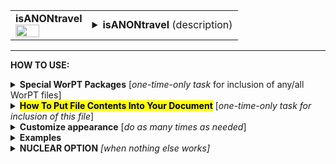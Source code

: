 <!--------------------------------------
   SCREEN SHOT
--------------------------------------->
<table>
<tr>
<td>
<font size="3"><b>isANONtravel</b></font>
<br>
<img src="https://lh3.googleusercontent.com/d/1BZUJ-Wzdl-T8crM779V0AoAxww-myF64" width=60%>
</td>
<td>
<details>
<summary><b>isANONtravel</b> (description)</summary>
<b>isANONtravel</b> is a table of project tasks, organized under task categories, as specified by the TASKS page in the
WorPT spreadsheet. The task lead and team members assisting with each task are specified as well. No
level-of-effort information is given in this table, only tasks and assignments to illustrate team member involvement. 
</details>
</td>
</tr>
</table>
<hr>

<!--------------------------------------
   HOW TO USE
--------------------------------------->
<b>HOW TO USE:</b>

<!-- - - - - - - - - - - - - - - - - - - - - - - - - - - - 
             Special Packages
- - - - - - - - - - - - - - - - - - - - - - - - - - - - -->
<details>
<summary><b>Special WorPT Packages</b> [<i>one-time-only task</i> for inclusion of any/all WorPT files]</summary>
Copy/paste the special packages in preamble of your document, if you haven't done so previously. (see https://github.com/pmarcum/WorPT-Work-Plan-Tool-4-proposals/blob/main/WorPTpackages for more info).
</details>

<!-- - - - - - - - - - - - - - - - - - - - - - - - - - - - 
             Putting File Contents Into Document
- - - - - - - - - - - - - - - - - - - - - - - - - - - - -->
<details>
<summary><mark><b>How To Put File Contents Into Your Document</b></mark> [<i>one-time-only task for inclusion of this file</i>]</summary> 
<ol>
<li>COPY the lines in the code block below, then</li>
<li>PASTE into your document WHERE you want the content to appear, then</li>
<li>MODIFY the editable lines you just pasted in your document as needed. The lines that may be edited (or even deleted altogether if not wanted) are indicated by highlight below. </li><br>
Refer to <b>Customizations</b> section below to add personal preferences in the gap between \expinput and \begin{isANONtravel} lines below.

</ol>
   
<pre><code>
\expinput{<mark>do_NOT_manually_edit</mark>/isANONtravel}  % reset file parameters

\begin{isANONtravel}  
<mark>\caption{\normalsize \newline \newline
\textbf{Notes and assumptions}:
\newline \newline
While final destinations are not known at this time, domestic and international costs are estimated based on values taken from NASA Travel Guidebook using historical averages for a \daysPerDomesticTrip-- and \daysPerInternationalTrip--day conference for U.S. and European cities, resp., likely to host topical meetings aligned with the science of the proposed work. Domestic lodging and per diem rates are set by the GSA; international lodging and per diem are set by the Dept. of State (note that M\&IE is included in the per diem values shown here).
\newline \newline \noindent {\color{red} Yrs~1-2 funds will be used to present pre-publication findings at science conferences and potentially to fund trips for collaboration with team members (i.e., NASA/GSFC).}
\newline \newline \underline{\scshape{domestic}}: 
per diem$+$M\&IE, car rental/day at \$\domesticPerDiemDollars\ and \$\domesticGroundTravelDollars, resp.
\newline \newline \underline{\scshape{international}}: 
per diem$+$M\&IE, public transport/day estimated at  \$\internationalPerDiemDollars\ and \$\internationalGroundTravelDollars, resp.
\newline \newline \underline{\scshape{Travel Per Team Member}} 
(summed over \grantYears-year grant):
\newline
\perPersonNumberTripsList\
\newline All travel will be to present science results of this project at conferences and/or visits to home institutions of the team members for in-person collaboration. Note that above values above do not include institutional overhead.}</mark>
<mark>\label{tab:isANONtravel}</mark>
\end{isANONtravel}
</code></pre>


</details>

<!-- - - - - - - - - - - - - - - - - - - - - - - - - - - - 
             Customizations
- - - - - - - - - - - - - - - - - - - - - - - - - - - - -->
<details>
<summary><b>Customize appearance</b> [<i>do as many times as needed</i>]</summary>
The default table appearance is already optimized, minimizing the need to change table properties such as column widths. However, if you do find the need to make such changes, as well as changes to other properties such as column alignment, colors, font styles, you will need to copy/paste and then edit some additional formatting lines into your document. Specifically:
<ol>
<li>COPY any or all lines in the code block below that are related to the formatting parameter that you want to edit. The lines below show default values. You will edit those values to make desired changes.</li>
<li>PASTE the copied lines into your document into the gap <b>between</b> the \expinput and \begin{isANONtravel} lines. </li>
<li>EDIT the pasted lines in your document, as desired.</li>
NOTE: THe lines are grouped into categories to help you locate what you need. You can PICK AND CHOOSE the lines you want to paste into your document; you do not have to copy/paste all of the lines below (unless noted) and do not have to copy all lines within a group.<br>
<i>Highlights indicate what parts of the commands can be edited without breaking your LaTeX code.</i><br>
You can just comment out your added lines and recompile the document, if you want to return to default values.
</ol>

<!-- . . . . . . . . . . . . . . . . . . . . . . . . . . . . . . . .
                              Options   
<!-- . . . . . . . . . . . . . . . . . . . . . . . . . . . . . . -->
<table>
 
<tr>
<td><b>Table compactness</b></td>
<td><pre><code>
\def\SpaceBetweenRows{<mark>1.0</mark>}    % vertical compactness of rows
\def\SpaceBetweenColumns{<mark>5pt</mark>} % bigger = wider spacing between columns
</code></pre>
<details>
<summary>reference image</summary>
<img src="https://lh3.googleusercontent.com/d/11nB6CliLC7Xj4pYc3E88ZEPDjcskKUj0" width=45%>
</details>
</td>
</tr>

<tr>
<td><b>Top banner color and font style</b></td>
<td><pre><code>
\def\BannerFontstyle#1{<mark>\textbf</mark>{#1}} % Bold-face for top banner "Travel Cost Details
\def\BannerColor{<mark>Blue</mark>}              % Color of the top "Travel Cost Details" banner
\def\BannerFontColor{<mark>White</mark>}         % Font color for top "Travel Cost Details" banner
</code></pre>
<details>
<summary>reference image</summary>
<img src="https://lh3.googleusercontent.com/d/1CB_e_g9cgl-p6bZrXiV2vaYLcRfnBo7A" width=45%>
</details>
</td>
</tr>

<tr>
<td><b>Column color shading</b></td>
<td><pre><code>
\def\PerTripShadingColor{<mark>gray</mark>}        % Shading color of "per trip" columns
\def\PerTripShadingTransparency{<mark>0.85</mark>} % Shading transparency for "per trip"; transparent(1.0) - opaque(0.0)
\def\PerTripShadingMargin{<mark>7pt</mark>} % Right margin of shaded "per trip" columns (prevents white vertical line)
</code></pre>
<details>
<summary>reference image</summary>
<img src="https://lh3.googleusercontent.com/d/1qWhvQhd7U2OHHzhItXfXWIK73samcMRC" width=45%>
</details>
</td>
</tr>

<tr>
<td><b>Column heading color and font style</b></td>
<td><pre><code>
\def\YearTripsDestLabelFontColor{<mark>Blue</mark>}   % Font color for "Year", "#TRips" and "Dest." column labels
\def\TotalLabelFontColor{<mark>Blue</mark>}           % Font color "Total" column label
\def\TotalLabelFontstyle#1{<mark>\textbf</mark>{#1}}       % Bold-face column label "Total"
\def\PerTripLabelFontColor{<mark>Blue</mark>}         % Font color of column labels for "per trip" section
\def\PerTripLabelFontstyle#1{<mark>\textbf</mark>{#1}}     % Bold-face column labels for "per trip" section
\def\YearTripsDestFontstyle#1{<mark>\textbf</mark>{#1}}% Bold-face "Year", "#Trips", "Dest." labels
\def\YearFontstyle#1{<mark>\textbf</mark>{#1}}        % Bold-face "Yr1", "YR2", etc labels
</code></pre>
<details>
<summary>reference image</summary>
<img src="https://lh3.googleusercontent.com/d/15WoAr8LTBeCeR_K4WR-drOVYS3wUpTTu" width=60%>
</details>
</td>
</tr>

<tr>
<td><b>Table preamble - full control!</b></td>
<td>
Use table preamble for more control over table layout (removing/adding vertical lines, changing column alignment, etc).<br>
Copy/paste the ENTIRE below code in order to change default table preamble.<br>
<u>IMPORTANT</u> Most of table preamble can be changed EXCEPT <i>do <b>NOT</b> change "T" variable, and preserve the number of columns</i>
(eg, make sure that any 'l' or "c" that is removed is replaced by another alignment code). You may retain the parameters below (like \PerTripShadingColor) and define them separately as the above customization options show, or replace them entirely with hard-coded numbers. 
<pre><code>
\newcolumntype{T}{
 <mark>|lcl >{\columncolor[\PerTripShadingColor]{\PerTripShadingTransparency}[\tabcolsep][\PerTripShadingMargin]}</mark> 
 <mark>l >{\columncolor[\PerTripShadingColor]{\PerTripShadingTransparency}[\tabcolsep][\PerTripShadingMargin]}</mark> 
 <mark>l >{\columncolor[\PerTripShadingColor]{\PerTripShadingTransparency}[\tabcolsep][\PerTripShadingMargin]}</mark> 
 <mark>l >{\columncolor[\PerTripShadingColor]{\PerTripShadingTransparency}[\tabcolsep][\PerTripShadingMargin]}</mark> 
 <mark>l >{\columncolor[\PerTripShadingColor]{\PerTripShadingTransparency}[\tabcolsep][\PerTripShadingMargin]}</mark> 
 <mark>ll|</mark>
}
</code></pre></td>
</tr>
</table>
</details>

<!--------------------------------------
   EXAMPLES 
--------------------------------------->
<details>
<summary><b>Examples</b></summary>
The below is an example of how one can change the appearance of the table within a LaTeX document. After copy/pasting the code to incorporate the table into my document, I decided I wanted to turn the top blue header to green, and the gray shading to yellow shading (resulting in a hideous color scheme, by the way!). I copy/pasted the lines relevant to these formats. Here's what my LaTeX document looks like:  

<!--     INSERT IMAGE -->

NOTE: To return to default values, all I have to do is comment-out (put a "%" at the line's beginning) the "\def" formatting lines that I pasted. 
</details>

<!--------------------------------------
   NUCLEAR OPTION 
--------------------------------------->
<details>
<summary><b>NUCLEAR OPTION</b> <i>[when nothing else works]</i></summary>
If you just cannot get the table to look like you want it to look, you can always copy/paste the entire isANONtravel.tex file that appears in the WorPT subfolder, into your document, and then edit at-will.  Some of the WorPT files involve complicated LaTeX code, so be sure that you have a good mastery of LaTeX and know what you are doing before implementing this option!
</details>
